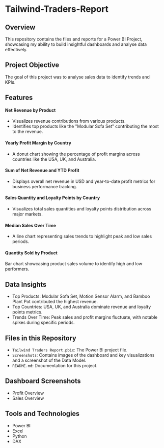 # Tailwind-Traders-Report

## Overview  
This repository contains the files and reports for a Power BI Project, showcasing my ability to build insightful dashboards and analyse data effectively.  

## Project Objective  
The goal of this project was to analyse sales data to identify trends and KPIs.  

## Features  
#### Net Revenue by Product
- Visualizes revenue contributions from various products.
- Identifies top products like the "Modular Sofa Set" contributing the most to the revenue.
#### Yearly Profit Margin by Country
- A donut chart showing the percentage of profit margins across countries like the USA, UK, and Australia.
#### Sum of Net Revenue and YTD Profit
- Displays overall net revenue in USD and year-to-date profit metrics for business performance tracking.
#### Sales Quantity and Loyalty Points by Country
- Visualizes total sales quantities and loyalty points distribution across major markets.
#### Median Sales Over Time
- A line chart representing sales trends to highlight peak and low sales periods.
#### Quantity Sold by Product
Bar chart showcasing product sales volume to identify high and low performers.

## Data Insights
- Top Products: Modular Sofa Set, Motion Sensor Alarm, and Bamboo Plant Pot contributed the highest revenue.
- Top Countries: USA, UK, and Australia dominate revenue and loyalty points metrics.
- Trends Over Time: Peak sales and profit margins fluctuate, with notable spikes during specific periods.

## Files in this Repository  
- `Tailwind Traders Report.pbix`: The Power BI project file.  
- `Screenshots`: Contains images of the dashboard and key visualizations and a screenshot of the Data Model.  
- `README.md`: Documentation for this project.  

## Dashboard Screenshots  
- Profit Overview
- Sales Overview


## Tools and Technologies  
- Power BI  
- Excel
- Python
- DAX  
